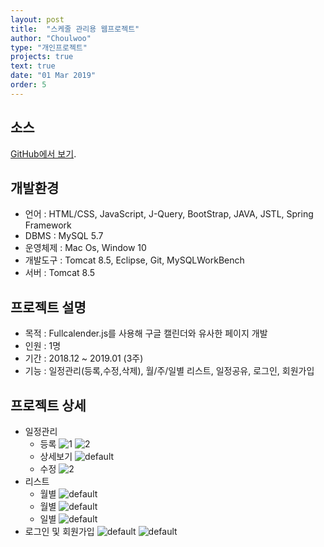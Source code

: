 ```yaml
---
layout: post
title:  "스케줄 관리용 웹프로젝트"
author: "Choulwoo"
type: "개인프로젝트"
projects: true
text: true
date: "01 Mar 2019"
order: 5
---
```


## 소스
[GitHub에서 보기](https://github.com/Kimchoulwoo/scheduler).


## 개발환경
- 언어 : HTML/CSS, JavaScript, J-Query, BootStrap, JAVA, JSTL, Spring Framework
- DBMS : MySQL 5.7
- 운영체제 :  Mac Os, Window 10
- 개발도구 : Tomcat 8.5, Eclipse, Git, MySQLWorkBench
- 서버 : Tomcat 8.5


## 프로젝트 설명
- 목적 : Fullcalender.js를 사용해 구글 캘린더와 유사한 페이지 개발
- 인원 : 1명
- 기간 : 2018.12 ~ 2019.01 (3주)
- 기능 : 일정관리(등록,수정,삭제), 월/주/일별 리스트, 일정공유, 로그인, 회원가입


## 프로젝트 상세
* 일정관리
  * 등록
  ![1](https://user-images.githubusercontent.com/38024403/53696462-83013400-3e0a-11e9-8538-501e8ec3a674.JPG)
  ![2](https://user-images.githubusercontent.com/38024403/53696508-e0958080-3e0a-11e9-99b8-f911f00976b1.JPG)
  * 상세보기
  ![default](https://user-images.githubusercontent.com/38024403/53696516-f9059b00-3e0a-11e9-8248-306a645d6f62.JPG)
  * 수정
  ![2](https://user-images.githubusercontent.com/38024403/53696519-01f66c80-3e0b-11e9-88d9-967cf355a745.JPG)
* 리스트
  * 월별
  ![default](https://user-images.githubusercontent.com/38024403/53696523-0884e400-3e0b-11e9-8518-252f295a777c.JPG)
  * 월별
  ![default](https://user-images.githubusercontent.com/38024403/53696525-120e4c00-3e0b-11e9-9d2c-bd66b34edf60.JPG)
  * 일별
  ![default](https://user-images.githubusercontent.com/38024403/53696526-176b9680-3e0b-11e9-935a-d83706d5fe7f.JPG)
* 로그인 및 회원가입
![default](https://user-images.githubusercontent.com/38024403/53696528-1aff1d80-3e0b-11e9-904f-8d0bba0f4318.JPG)
![default](https://user-images.githubusercontent.com/38024403/53696529-1c304a80-3e0b-11e9-854d-bcbe959a17b6.JPG)
